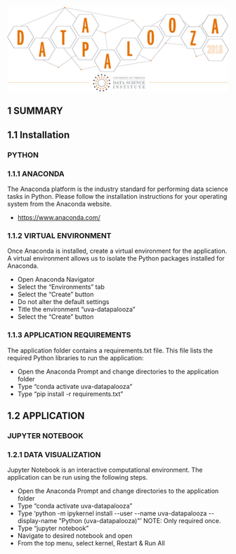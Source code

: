 ![alt text](assets/uva-datapalooza-2018.png)

## 1 SUMMARY

## 1.1 Installation

### PYTHON
### 1.1.1 ANACONDA
The Anaconda platform is the industry standard for performing data science tasks in Python.  Please follow the installation instructions for your operating system from the Anaconda website.
* https://www.anaconda.com/

### 1.1.2 VIRTUAL ENVIRONMENT
Once Anaconda is installed, create a virtual environment for the application.  A virtual environment allows us to isolate the Python packages installed for Anaconda.
* Open Anaconda Navigator
* Select the “Environments” tab
* Select the “Create” button
* Do not alter the default settings
* Title the environment “uva-datapalooza”
* Select the “Create” button

### 1.1.3 APPLICATION REQUIREMENTS
The application folder contains a requirements.txt file.  This file lists the required Python libraries to run the application:
* Open the Anaconda Prompt and change directories to the application folder
* Type “conda activate uva-datapalooza”
* Type “pip install -r requirements.txt”

## 1.2 APPLICATION

### JUPYTER NOTEBOOK
### 1.2.1 DATA VISUALIZATION
Jupyter Notebook is an interactive computational environment. The application can be run using the following steps.
* Open the Anaconda Prompt and change directories to the application folder
* Type “conda activate uva-datapalooza”
* Type ‘python -m ipykernel install --user --name uva-datapalooza --display-name "Python (uva-datapalooza)"’ NOTE: Only required once.
* Type  “jupyter notebook”
* Navigate to desired notebook and open
* From the top menu, select kernel, Restart & Run All
